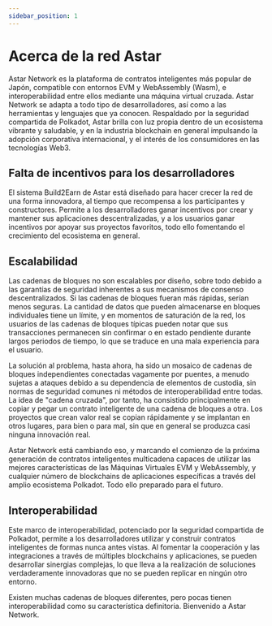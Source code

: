 ```yaml
---
sidebar_position: 1
---
```


# Acerca de la red Astar

[Astar Network]: https://astar.network/

Astar Network es la plataforma de contratos inteligentes más popular de Japón, compatible con entornos EVM y WebAssembly (Wasm), e interoperabilidad entre ellos mediante una máquina virtual cruzada. Astar Network se adapta a todo tipo de desarrolladores, así como a las herramientas y lenguajes que ya conocen. Respaldado por la seguridad compartida de Polkadot, Astar brilla con luz propia dentro de un ecosistema vibrante y saludable, y en la industria blockchain en general impulsando la adopción corporativa internacional, y el interés de los consumidores en las tecnologías Web3.

## Falta de incentivos para los desarrolladores

El sistema Build2Earn de Astar está diseñado para hacer crecer la red de una forma innovadora, al tiempo que recompensa a los participantes y constructores. Permite a los desarrolladores ganar incentivos por crear y mantener sus aplicaciones descentralizadas, y a los usuarios ganar incentivos por apoyar sus proyectos favoritos, todo ello fomentando el crecimiento del ecosistema en general.

## Escalabilidad

Las cadenas de bloques no son escalables por diseño, sobre todo debido a las garantías de seguridad inherentes a sus mecanismos de consenso descentralizados. Si las cadenas de bloques fueran más rápidas, serían menos seguras. La cantidad de datos que pueden almacenarse en bloques individuales tiene un límite, y en momentos de saturación de la red, los usuarios de las cadenas de bloques típicas pueden notar que sus transacciones permanecen sin confirmar o en estado pendiente durante largos periodos de tiempo, lo que se traduce en una mala experiencia para el usuario.

La solución al problema, hasta ahora, ha sido un mosaico de cadenas de bloques independientes conectadas vagamente por puentes, a menudo sujetas a ataques debido a su dependencia de elementos de custodia, sin normas de seguridad comunes ni métodos de interoperabilidad entre todas. La idea de "cadena cruzada", por tanto, ha consistido principalmente en copiar y pegar un contrato inteligente de una cadena de bloques a otra. Los proyectos que crean valor real se copian rápidamente y se implantan en otros lugares, para bien o para mal, sin que en general se produzca casi ninguna innovación real.

Astar Network está cambiando eso, y marcando el comienzo de la próxima generación de contratos inteligentes multicadena capaces de utilizar las mejores características de las Máquinas Virtuales EVM y WebAssembly, y cualquier número de blockchains de aplicaciones específicas a través del amplio ecosistema Polkadot. Todo ello preparado para el futuro.

## Interoperabilidad

Este marco de interoperabilidad, potenciado por la seguridad compartida de Polkadot, permite a los desarrolladores utilizar y construir contratos inteligentes de formas nunca antes vistas. Al fomentar la cooperación y las integraciones a través de múltiples blockchains y aplicaciones, se pueden desarrollar sinergias complejas, lo que lleva a la realización de soluciones verdaderamente innovadoras que no se pueden replicar en ningún otro entorno.

Existen muchas cadenas de bloques diferentes, pero pocas tienen interoperabilidad como su característica definitoria. Bienvenido a Astar Network.
